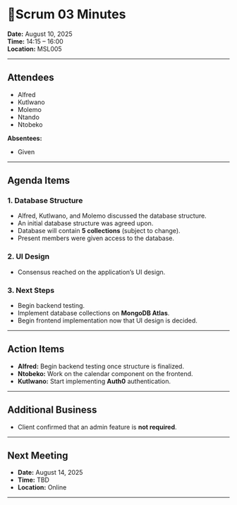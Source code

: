 # 📝Scrum 03 Minutes

**Date:** August 10, 2025  
**Time:** 14:15 – 16:00  
**Location:** MSL005

---

## Attendees
- Alfred  
- Kutlwano  
- Molemo  
- Ntando  
- Ntobeko

**Absentees:**  
- Given

---

## Agenda Items

### 1. Database Structure
- Alfred, Kutlwano, and Molemo discussed the database structure.  
- An initial database structure was agreed upon.  
- Database will contain **5 collections** (subject to change).  
- Present members were given access to the database.

### 2. UI Design
- Consensus reached on the application’s UI design.

### 3. Next Steps
- Begin backend testing.  
- Implement database collections on **MongoDB Atlas**.  
- Begin frontend implementation now that UI design is decided.

---

## Action Items
- **Alfred:** Begin backend testing once structure is finalized.  
- **Ntobeko:** Work on the calendar component on the frontend.  
- **Kutlwano:** Start implementing **Auth0** authentication.

---

## Additional Business
- Client confirmed that an admin feature is **not required**.

---

## Next Meeting
- **Date:** August 14, 2025  
- **Time:** TBD  
- **Location:** Online


---
